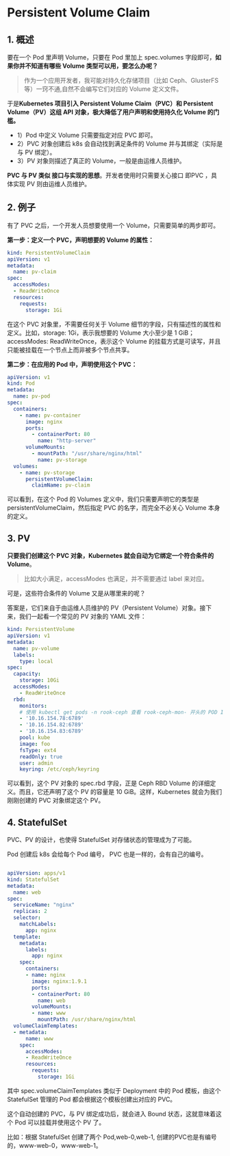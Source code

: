 #  Persistent Volume Claim

## 1. 概述

要在一个 Pod 里声明 Volume，只要在 Pod 里加上 spec.volumes 字段即可，**如果你并不知道有哪些 Volume 类型可以用，要怎么办呢？**

> 作为一个应用开发者，我可能对持久化存储项目（比如 Ceph、GlusterFS 等）一窍不通,自然不会编写它们对应的 Volume 定义文件。

于是**Kubernetes 项目引入 Persistent Volume Claim（PVC）和 Persistent Volume（PV）这组 API 对象，极大降低了用户声明和使用持久化 Volume 的门槛。**

* 1）Pod 中定义 Volume 只需要指定对应 PVC 即可。
* 2）PVC 对象创建后 k8s 会自动找到满足条件的 Volume 并与其绑定（实际是与 PV 绑定）。
* 3）PV 对象则描述了真正的 Volume，一般是由运维人员维护。

**PVC 与 PV 类似 接口与实现的思想**。开发者使用时只需要关心接口 即PVC ，具体实现 PV 则由运维人员维护。

## 2. 例子

有了 PVC 之后，一个开发人员想要使用一个 Volume，只需要简单的两步即可。

**第一步：定义一个 PVC，声明想要的 Volume 的属性：**

```yaml
kind: PersistentVolumeClaim
apiVersion: v1
metadata:
  name: pv-claim
spec:
  accessModes:
  - ReadWriteOnce
  resources:
    requests:
      storage: 1Gi
```

在这个 PVC 对象里，不需要任何关于 Volume 细节的字段，只有描述性的属性和定义。比如，storage: 1Gi，表示我想要的 Volume 大小至少是 1 GiB；accessModes: ReadWriteOnce，表示这个 Volume 的挂载方式是可读写，并且只能被挂载在一个节点上而非被多个节点共享。

**第二步：在应用的 Pod 中，声明使用这个 PVC：**

```yaml
apiVersion: v1
kind: Pod
metadata:
  name: pv-pod
spec:
  containers:
    - name: pv-container
      image: nginx
      ports:
        - containerPort: 80
          name: "http-server"
      volumeMounts:
        - mountPath: "/usr/share/nginx/html"
          name: pv-storage
  volumes:
    - name: pv-storage
      persistentVolumeClaim:
        claimName: pv-claim
```

可以看到，在这个 Pod 的 Volumes 定义中，我们只需要声明它的类型是 persistentVolumeClaim，然后指定 PVC 的名字，而完全不必关心 Volume 本身的定义。



## 3. PV

**只要我们创建这个 PVC 对象，Kubernetes 就会自动为它绑定一个符合条件的 Volume**。

> 比如大小满足，accessModes 也满足，并不需要通过 label 来对应。

可是，这些符合条件的 Volume 又是从哪里来的呢？

答案是，它们来自于由运维人员维护的 PV（Persistent Volume）对象。接下来，我们一起看一个常见的 PV 对象的 YAML 文件：

```yaml
kind: PersistentVolume
apiVersion: v1
metadata:
  name: pv-volume
  labels:
    type: local
spec:
  capacity:
    storage: 10Gi
  accessModes:
    - ReadWriteOnce
  rbd:
    monitors:
    # 使用 kubectl get pods -n rook-ceph 查看 rook-ceph-mon- 开头的 POD IP 即可得下面的列表
    - '10.16.154.78:6789'
    - '10.16.154.82:6789'
    - '10.16.154.83:6789'
    pool: kube
    image: foo
    fsType: ext4
    readOnly: true
    user: admin
    keyring: /etc/ceph/keyring
```

可以看到，这个 PV 对象的 spec.rbd 字段，正是 Ceph RBD Volume 的详细定义。而且，它还声明了这个 PV 的容量是 10 GiB。这样，Kubernetes 就会为我们刚刚创建的 PVC 对象绑定这个 PV。



## 4. StatefulSet

PVC、PV 的设计，也使得 StatefulSet 对存储状态的管理成为了可能。

Pod 创建后 k8s 会给每个 Pod 编号， PVC 也是一样的，会有自己的编号。



```yaml

apiVersion: apps/v1
kind: StatefulSet
metadata:
  name: web
spec:
  serviceName: "nginx"
  replicas: 2
  selector:
    matchLabels:
      app: nginx
  template:
    metadata:
      labels:
        app: nginx
    spec:
      containers:
      - name: nginx
        image: nginx:1.9.1
        ports:
        - containerPort: 80
          name: web
        volumeMounts:
        - name: www
          mountPath: /usr/share/nginx/html
  volumeClaimTemplates:
  - metadata:
      name: www
    spec:
      accessModes:
      - ReadWriteOnce
      resources:
        requests:
          storage: 1Gi
```

其中 spec.volumeClaimTemplates 类似于 Deployment 中的 Pod 模板，由这个 StatefulSet 管理的 Pod 都会根据这个模板创建出对应的 PVC。

这个自动创建的 PVC，与 PV 绑定成功后，就会进入 Bound 状态，这就意味着这个 Pod 可以挂载并使用这个 PV 了。



比如：根据 StatefulSet 创建了两个 Pod,web-0,web-1, 创建的PVC也是有编号的，www-web-0，www-web-1。

